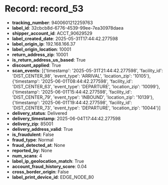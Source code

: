 # Record: record_53

- **tracking_number**: 9400601212259763
- **label_id**: 32cbcb8d-6776-4539-99ee-7ea30978daea
- **shipper_account_id**: ACCT_90629529
- **label_created_date**: 2025-05-31T17:44:42.277598
- **label_origin_ip**: 192.168.166.37
- **label_origin_location**: 10001
- **return_address_zip**: 10001
- **is_return_address_us_based**: True
- **discount_applied**: True
- **scan_events**: [{'timestamp': '2025-05-31T21:44:42.277598', 'facility_id': 'DIST_CENTER_98', 'event_type': 'ARRIVAL', 'location_zip': '10105'}, {'timestamp': '2025-06-01T08:44:42.277598', 'facility_id': 'DIST_CENTER_63', 'event_type': 'DEPARTURE', 'location_zip': '10099'}, {'timestamp': '2025-06-01T15:44:42.277598', 'facility_id': 'DIST_CENTER_79', 'event_type': 'INBOUND', 'location_zip': '10139'}, {'timestamp': '2025-06-01T19:44:42.277598', 'facility_id': 'DIST_CENTER_73', 'event_type': 'DEPARTURE', 'location_zip': '10044'}]
- **delivery_status**: Delivered
- **delivery_timestamp**: 2025-06-04T17:44:42.277598
- **delivery_zip**: 85001
- **delivery_address_valid**: True
- **is_fraudulent**: False
- **fraud_type**: Normal
- **fraud_detected_at**: None
- **reported_by**: None
- **num_scans**: 4
- **label_ip_geolocation_match**: True
- **account_fraud_history_score**: 0.04
- **cross_border_origin**: False
- **label_print_device_id**: EDGE_NODE_80